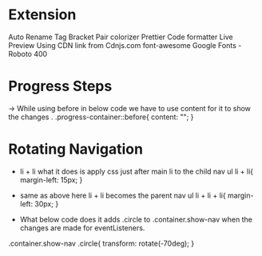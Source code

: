 # Extension 
Auto Rename Tag
Bracket Pair colorizer
Prettier Code formatter
Live Preview
Using CDN link from Cdnjs.com font-awesome
Google Fonts - Roboto 400

# Progress Steps

-> While using before in below code we have to use content for it to show the changes .
.progress-container::before{
    content: "";
}


# Rotating Navigation
- li + li what it does is apply css just after main li to the child
nav ul li + li{
    margin-left: 15px;
}

- same as above here li + li becomes the parent
nav ul li + li + li{
    margin-left: 30px;
}

- What below code does it adds .circle to .container.show-nav when the changes are made for eventListeners.

.container.show-nav .circle{
transform: rotate(-70deg);
}

